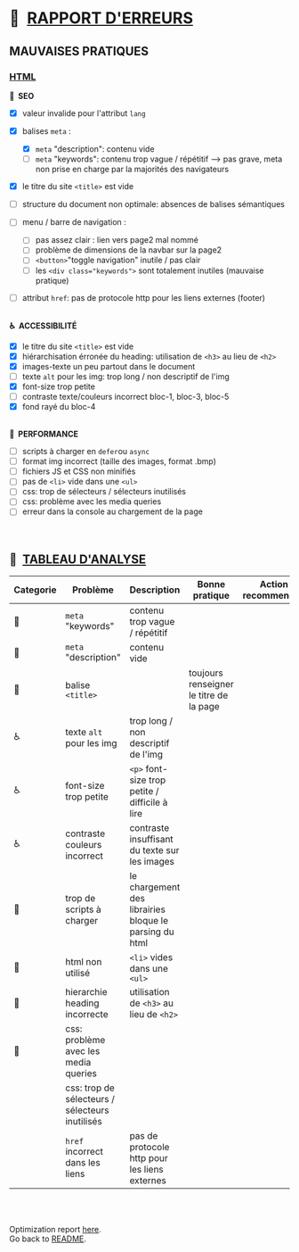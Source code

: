 # :memo:&nbsp; <ins>RAPPORT D'ERREURS</ins>

## MAUVAISES PRATIQUES

### <ins>HTML</ins>

**:mag_right:&nbsp; SEO**

- [x] valeur invalide pour l'attribut `lang`
- [x] balises `meta` :

  - [x] `meta` "description": contenu vide
  - [ ] `meta` "keywords": contenu trop vague / répétitif --> pas grave, meta non prise en charge par la majorités des navigateurs

- [x] le titre du site `<title>` est vide
- [ ] structure du document non optimale: absences de balises sémantiques
- [ ] menu / barre de navigation :
  - [ ] pas assez clair : lien vers page2 mal nommé
  - [ ] problème de dimensions de la navbar sur la page2
  - [ ] `<button>`"toggle navigation" inutile / pas clair
  - [ ] les `<div class="keywords">` sont totalement inutiles (mauvaise pratique)
- [ ] attribut `href`: pas de protocole http pour les liens externes (footer)
      <br></br>

**:wheelchair:&nbsp; ACCESSIBILITÉ**

- [x] le titre du site `<title>` est vide
- [x] hiérarchisation érronée du heading: utilisation de `<h3>` au lieu de `<h2>`
- [x] images-texte un peu partout dans le document
- [ ] texte `alt` pour les img: trop long / non descriptif de l'img
- [x] font-size trop petite
- [ ] contraste texte/couleurs incorrect bloc-1, bloc-3, bloc-5
- [x] fond rayé du bloc-4
      <br></br>

**:rocket:&nbsp; PERFORMANCE**

- [ ] scripts à charger en `defer`ou `async`
- [ ] format img incorrect (taille des images, format .bmp)
- [ ] fichiers JS et CSS non minifiés
- [ ] pas de `<li>` vide dans une `<ul>`
- [ ] css: trop de sélecteurs / sélecteurs inutilisés
- [ ] css: problème avec les media queries
- [ ] erreur dans la console au chargement de la page  
       <br></br>

## :ledger:&nbsp; <ins>TABLEAU D'ANALYSE</ins>

| Categorie    | Problème                                        | Description                                            | Bonne pratique                          | Action recommendée |
| ------------ | ----------------------------------------------- | ------------------------------------------------------ | --------------------------------------- | ------------------ |
| :mag_right:  | `meta` "keywords"                               | contenu trop vague / répétitif                         |
| :mag_right:  | `meta` "description"                            | contenu vide                                           |
| :mag_right:  | balise `<title>`                                |                                                        | toujours renseigner le titre de la page |
| :wheelchair: | texte `alt` pour les img                        | trop long / non descriptif de l'img                    |
| :wheelchair: | font-size trop petite                           | `<p>` font-size trop petite / difficile à lire         |
| :wheelchair: | contraste couleurs incorrect                    | contraste insuffisant du texte sur les images          |
| :rocket:     | trop de scripts à charger                       | le chargement des librairies bloque le parsing du html |
| :rocket:     | html non utilisé                                | `<li>` vides dans une `<ul>`                           |
| :rocket:     | hierarchie heading incorrecte                   | utilisation de `<h3>` au lieu de `<h2>`                |
| :rocket:     | css: problème avec les media queries            |
|              | css: trop de sélecteurs / sélecteurs inutilisés |
|              | `href` incorrect dans les liens                 | pas de protocole http pour les liens externes          |

<br></br>

Optimization report [here](OPTIMIZATION-REPORT.md).  
Go back to [README](../README.md).
